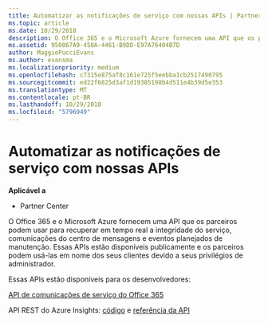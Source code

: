 ```yaml
---
title: Automatizar as notificações de serviço com nossas APIs | Partner Center
ms.topic: article
ms.date: 10/29/2018
description: O Office 365 e o Microsoft Azure fornecem uma API que os parceiros podem usar para recuperar em tempo real a integridade do serviço, comunicações do centro de mensagens e eventos planejados de manutenção.
ms.assetid: 950867A9-458A-4461-B9DD-E97A76404B7D
author: MaggiePucciEvans
ms.author: evansma
ms.localizationpriority: medium
ms.openlocfilehash: c7315e875af8c161e725f5eebba1cb2517490795
ms.sourcegitcommit: ed22f6825d3af1d19385198b4d511e4b39d5e353
ms.translationtype: MT
ms.contentlocale: pt-BR
ms.lasthandoff: 10/29/2018
ms.locfileid: "5796949"
---
```

# <a name="get-automated-service-notifications-with-our-apis"></a>Automatizar as notificações de serviço com nossas APIs

**Aplicável a**

-  Partner Center

O Office 365 e o Microsoft Azure fornecem uma API que os parceiros podem usar para recuperar em tempo real a integridade do serviço, comunicações do centro de mensagens e eventos planejados de manutenção. Essas APIs estão disponíveis publicamente e os parceiros podem usá-las em nome dos seus clientes devido a seus privilégios de administrador.

Essas APIs estão disponíveis para os desenvolvedores:

[API de comunicações de serviço do Office 365](http://go.microsoft.com/fwlink/p/?LinkId=616899)

API REST do Azure Insights: [código](http://go.microsoft.com/fwlink/p/?LinkId=617299) e [referência da API](http://go.microsoft.com/fwlink/p/?LinkId=617300)

 

 



